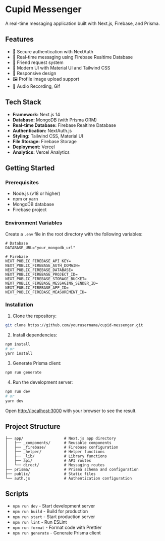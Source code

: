 # Cupid Messenger

A real-time messaging application built with Next.js, Firebase, and Prisma.

## Features

- 🔐 Secure authentication with NextAuth
- 💬 Real-time messaging using Firebase Realtime Database
- 👥 Friend request system
- 🎨 Modern UI with Material UI and Tailwind CSS
- 📱 Responsive design
- 🖼️ Profile image upload support
- 🎤 Audio Recording, Gif

## Tech Stack

- **Framework:** Next.js 14
- **Database:** MongoDB (with Prisma ORM)
- **Real-time Database:** Firebase Realtime Database
- **Authentication:** NextAuth.js
- **Styling:** Tailwind CSS, Material UI
- **File Storage:** Firebase Storage
- **Deployment:** Vercel
- **Analytics:** Vercel Analytics

## Getting Started

### Prerequisites

- Node.js (v18 or higher)
- npm or yarn
- MongoDB database
- Firebase project

### Environment Variables

Create a `.env` file in the root directory with the following variables:

```env
# Database
DATABASE_URL="your_mongodb_url"

# Firebase
NEXT_PUBLIC_FIREBASE_API_KEY=
NEXT_PUBLIC_FIREBASE_AUTH_DOMAIN=
NEXT_PUBLIC_FIREBASE_DATABASE=
NEXT_PUBLIC_FIREBASE_PROJECT_ID=
NEXT_PUBLIC_FIREBASE_STORAGE_BUCKET=
NEXT_PUBLIC_FIREBASE_MESSAGING_SENDER_ID=
NEXT_PUBLIC_FIREBASE_APP_ID=
NEXT_PUBLIC_FIREBASE_MEASUREMENT_ID=
```

### Installation

1. Clone the repository:

```bash
git clone https://github.com/yourusername/cupid-messenger.git
```

2. Install dependencies:

```bash
npm install
# or
yarn install
```

3. Generate Prisma client:

```bash
npm run generate
```

4. Run the development server:

```bash
npm run dev
# or
yarn dev
```

Open [http://localhost:3000](http://localhost:3000) with your browser to see the result.

## Project Structure

```
├── app/                  # Next.js app directory
│   ├── _components/      # Reusable components
│   ├── _firebase/        # Firebase configuration
│   ├── _helper/          # Helper functions
│   ├── _lib/             # Library functions
│   ├── api/              # API routes
│   └── direct/           # Messaging routes
├── prisma/               # Prisma schema and configuration
├── public/               # Static files
└── auth.js               # Authentication configuration
```

## Scripts

- `npm run dev` - Start development server
- `npm run build` - Build for production
- `npm run start` - Start production server
- `npm run lint` - Run ESLint
- `npm run format` - Format code with Prettier
- `npm run generate` - Generate Prisma client
